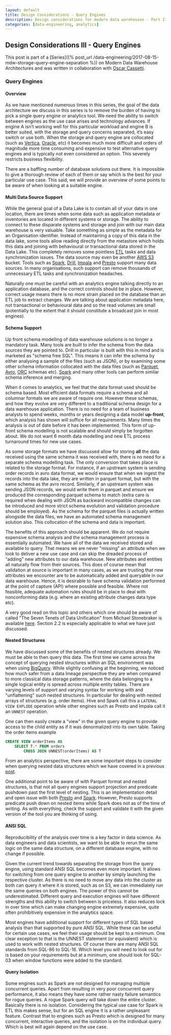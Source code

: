 ```yaml
---
layout: default
title: Design Considerations - Query Engines
description: Design considerations for modern data warehouses - Part III
categories: [data-engineering, analytics]
---
```


## Design Considerations III - Query Engines

This post is part of a [Series]({% post_url /data-engineering/2017-08-15-mdw-storage-query-engine-separation %}) on Modern Data Warehouse Architectures and was written in collaboration with [Oscar Cassetti](https://ocassetti.github.io).

### Query Engines

#### Overview

As we have mentioned numerous times in this series, the goal of the data architecture we discuss in this series is to remove the burden of having to pick a single query engine or analytics tool. We need the ability to switch between engines as the use case arises and technology advances. If engine A isn’t working well for this particular workload and engine B is better suited, with the storage and query concerns separated, it’s easy switch or use both. When the storage and query engine are collocated (such as [Vertica](Vertica), [Oracle](https://www.oracle.com), etc) it becomes much more difficult and orders of magnitude more time consuming and expensive to test alternative query engines and is typically not even considered an option. This severely restricts business flexibility. 

There are a baffling number of database solutions out there. It is impossible to give a thorough review of each of them or say which is the best for your particular use case. This said, we will provide an overview of some points to be aware of when looking at a suitable engine. 

#### Multi Data Source Support

While the general goal of a Data Lake is to contain all of your data in one location, there are times when some data such as application metadata or inventories are located in different systems or storage. The ability to connect to these disparate systems and storage and join with our main data warehouse is very valuable. Take something as simple as the metadata for an Organisation identifier. Instead of maintaining a copy of this data in the data lake, some tools allow reading directly from the metastore which holds this data and joining with behavioural or transactional data stored in the Data Lake. This completely removes some pointless [ETL](https://en.wikipedia.org/wiki/Extract,_transform,_load) tasks and data synchronization issues. The data source may even be another [AWS S3](https://aws.amazon.com/s3/) bucket. Tools such as [Spark](https://spark.apache.org/), [Drill](https://drill.apache.org/), [Impala](https://impala.apache.org/) and [Presto](https://prestodb.io/) support many data sources. In many organisations, such support can remove thousands of unnecessary ETL tasks and synchronization headaches. 

Naturally one must be careful with an analytics engine talking directly to an application database, and the correct controls should be in place. However, correct usage means there is no more strain placed on the database than an ETL job to extract changes. We are talking about application metadata here, not transactional or behavioural data and so the read volumes are small (potentially to the extent that it should constitute a broadcast join in most engines). 

#### Schema Support

Up front schema modelling of data warehouse solutions is no longer a mandatory task. Many tools are built to infer the schema from the data sources they are pointed to. Drill in particular is built with this in mind and is marketed as "schema free SQL". This means it can infer the schema by either analysing a sample of the files (such as JSON), or by examining some other schema information collocated with the data files (such as [Parquet](https://parquet.apache.org/), [Avro](https://avro.apache.org/), [ORC](https://orc.apache.org/) schemas etc). [Spark](https://spark.apache.org/) and many other tools can perform similar schema inference and merging. 

When it comes to analytics, we feel that the data format used should be schema based. Most efficient data formats require a schema and all columnar formats we are aware of require one. However these schemas, and how they evolve are very different to a traditional schema design for a data warehouse application. There is no need for a team of business analysts to spend weeks, months or years designing a data model **up-front**, which analysis has shown will suffice for all requirements. Many times the analysis is out of date before it has been implemented. This form of up-front schema modelling is not scalable and should simply be forgotten about. We do not want 6 month data modelling and new ETL process turnaround times for new use cases. 

As some storage formats we have discussed allow for storing **all** the data received using the same schema it was received with, there is no need for a separate schema modelling task. The only conversion that takes place is related to the storage format. For instance, if an upstream system is sending order records in avro data format, we would ensure that when we ingest the records into the data lake, they are written in parquet format, but with the same schema as the avro record. Similarly, if an upstream system was sending JSON records, we would write them in parquet and ensure we produced the corresponding parquet schema to match (extra care is required when dealing with JSON as backward incompatible changes can be introduced and more strict schema evolution and validation procedure should be employed). As the schema for the parquet files is actually written alongside the data files, we have an automated schema management solution also. This collocation of the schema and data is important. 

The benefits of this approach should be apparent. We do not require expensive schema analysis and the schema management process is essentially automated. We have all of the data we received stored and available to query. That means we are never "missing" an attribute when we look to deliver a new use case and can skip the dreaded process of “adding” new attributes to our data warehouse. New attributes and entities all naturally flow from their sources. This does of course mean that validation at source is important in many cases, as we are trusting that new attributes we encounter are to be automatically added and queryable in our data warehouse. Hence, it is desirable to have schema validation performed at the point of capture (API) where possible and feasible. Where not feasible, adequate automation rules should be in place to deal with nonconforming data (e.g. where an existing attribute changes data type etc). 

A very good read on this topic and others which one should be aware of called "The Seven Tenets of Data Unification" from Michael Stonebraker is available [here](https://www.tamr.com/landing-pages/dr-michael-stonebrakers-7-tenets-data-unification-3/). Section 2.2 is especially applicable to what we have just discussed.

#### Nested Structures

We have discussed some of the benefits of nested structures already. We must be able to then query this data. The first time we came across the concept of querying nested structures within an SQL environment was when using [BigQuery](https://cloud.google.com/bigquery/). While slightly confusing at the beginning, we noticed how much safer from a data lineage perspective they are when compared to more classical data storage patterns, where the data belonging to a single logical entity is spread across multiple entity tables. There are varying levels of support and varying syntax for working with and "unflattening" such nested structures. In particular for dealing with nested arrays of structures (e.g. order items). Hive and Spark call this a `LATERAL VIEW EXPLODE` operation while other engines such as Presto and Impala call it an `UNNEST` operation. 

One can then easily create a "view" in the given query engine to provide access to the child entity as if it was denormalized into its own table. Taking the order items example

```sql
CREATE VIEW orderItems AS 
    SELECT T.* FROM orders 
        CROSS JOIN UNNEST(orderItems) AS T
```


From an analytics perspective, there are some important steps to consider when querying nested data structures which we have covered in a previous [post](https://docs.google.com/document/d/1v2X0JqA66vCJUBRmCW3coFya2oSGe5G4C-ioEqQfWoU/edit). 

One additional point to be aware of with Parquet format and nested structures, is that not all query engines support projection and predicate pushdown past the first level of nesting. This is an implementation detail and open issue with both [Presto](https://github.com/prestodb/presto/issues/2508) and [Spark](https://issues.apache.org/jira/browse/SPARK-4502). However, Presto supports predicate push down on nested items while Spark does not as of the time of writing. As with everything, check the support and validate it with the given version of the tool you are thinking of using. 

#### ANSI SQL

Reproducibility of the analysis over time is a key factor in data science. As data engineers and data scientists, we want to be able to rerun the same logic on the same data structure, on a different database engine, with no change if possible.

Given the current trend towards separating the storage from the query engine, using standard ANSI SQL becomes even more important. It allows for switching from one query engine to another by simply launching the respective cluster. As there is no need to move any data into the cluster as both can query it where it is stored, such as on S3, we can immediately run the same queries on both engines. The power of this cannot be underestimated. Different query and execution engines will have different strengths and this ability to switch between is priceless. It also reduces lock in over time which can make changing engine extremely expensive, quite often prohibitively expensive in the analytics space.

Most engines have additional support for different types of SQL based analysis than that supported by pure ANSI SQL. While these can be useful for certain use cases, we feel their usage should be kept to a minimum. One clear exception to that is the UNNEST statement (or equivalent) which is used to work with nested structures. Of course there are many ANSI SQL standards from SQL-86 to SQL-16. Which level you will need to look out for is based on your requirements but at a minimum, one should look for SQL-03 when window functions were added to the standard.

#### Query Isolation

Some engines such as Spark are not designed for managing multiple concurrent queries. Apart from resulting in very poor concurrent query performance, it also means they have some rather nasty failure semantics for rogue queries. A rogue Spark query will take down the entire cluster. Basically there is no isolation. Considering the typical use case for Spark is ETL this makes sense, but for an SQL engine it is a rather unpleasant feature. Contrast that to engines such as Presto which is designed for many concurrent, interactive queries, and the isolation is on the individual query. Which is best will again depend on the use case. 



